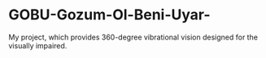 # GOBU-Gozum-Ol-Beni-Uyar-
My project, which provides 360-degree vibrational vision designed for the visually impaired.
